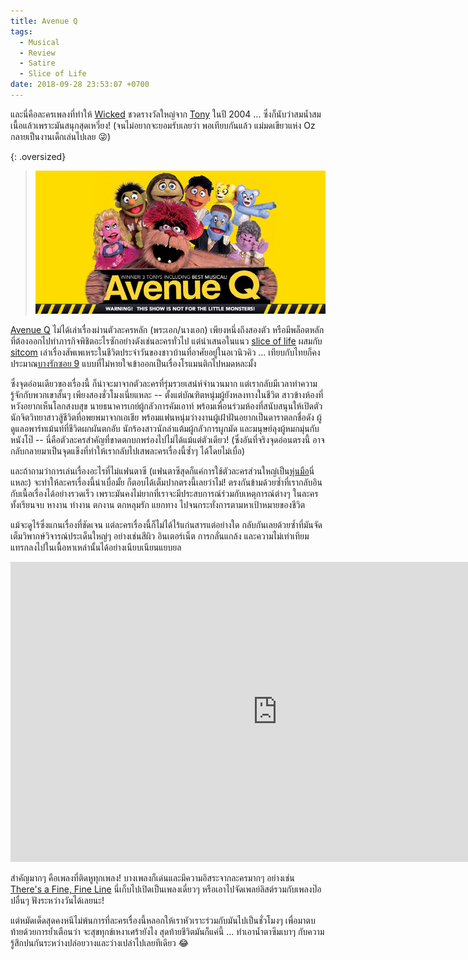 ```yaml
---
title: Avenue Q
tags:
  - Musical
  - Review
  - Satire
  - Slice of Life
date: 2018-09-28 23:53:07 +0700
---
```


และนี่คือละครเพลงที่ทำให้ [Wicked][wicked] ชวดรางวัลใหญ่จาก [Tony][tony award] ในปี 2004 ... ซึ่งก็นับว่าสมน้ำสมเนื้อแล้วเพราะมันสนุกสุดเหวี่ยง! (จนไม่อยากจะยอมรับเลยว่า พอเทียบกันแล้ว แม่มดเขียวแห่ง Oz กลายเป็นงานเด็กเล่นไปเลย 😜)

{: .oversized}
> ![](/images/cover/avenue-q.jpg)

[Avenue Q][avenue q] ไม่ได้เล่าเรื่องผ่านตัวละครหลัก (พระเอก/นางเอก) เพียงหนึ่งถึงสองตัว หรือมีพล็อตหลักที่ต้องออกไปทำภารกิจพิชิตอะไรซักอย่างดังเช่นละครทั่วไป แต่นำเสนอในแนว [slice of life][] ผสมกับ [sitcom][] เล่าเรื่องสัพเพเหระในชีวิตประจำวันของชาวบ้านที่อาศัยอยู่ในอเวนิวคิว ... เทียบกับไทยก็คงประมาณ[บางรักซอย 9][bang rak soi 9] แบบที่ไม่หายใจเข้าออกเป็นเรื่องโรแมนติกไปหมดหละมั้ง

ซึ่งจุดอ่อนเดียวของเรื่องนี้ ก็น่าจะมาจากตัวละครที่รุ่มรวยเสน่ห์จำนวนมาก แต่เรากลับมีเวลาทำความรู้จักกับพวกเขาสั้นๆ เพียงสองชั่วโมงเนี่ยแหละ -- ตั้งแต่บัณฑิตหนุ่มผู้ยังหลงทางในชีวิต สาวข้างห้องที่หวังอยากเห็นโลกสงบสุข นายธนาคารเกย์ผู้กลัวการคัมเอาท์ พร้อมเพื่อนร่วมห้องที่สนับสนุนให้เปิดตัว นักจิตวิทยาสาวสู้ชีวิตที่อพยพมาจากเอเชีย พร้อมแฟนหนุ่มว่างงานผู้เฝ้าฝันอยากเป็นดาราตลกชื่อดัง ผู้ดูแลอพาร์ทเม้นท์ที่ชีวิตผกผันตกอับ นักร้องสาวนักล่าแต้มผู้กลัวการผูกมัด และมนุษย์ลุงผู้หมกมุ่นกับหนังโป๊ -- นี่คือตัวละครสำคัญที่ขาดตกบกพร่องไปไม่ได้แม้แต่ตัวเดียว! (ซึ่งอันที่จริงจุดอ่อนตรงนี้ อาจกลับกลายมาเป็นจุดแข็งที่ทำให้เรากลับไปเสพละครเรื่องนี้ซ้ำๆ ได้โดยไม่เบื่อ)

และถ้าถามว่าการเล่นเรื่องอะไรที่ไม่แฟนตาซี (แฟนตาซีสุดก็แค่การใช้ตัวละครส่วนใหญ่เป็น[หุ่นมือ][hand puppet]นี่แหละ) จะทำให้ละครเรื่องนี้น่าเบื่อมั้ย ก็ตอบได้เต็มปากตรงนี้เลยว่าไม่! ตรงกันข้ามด้วยซ้ำที่เรากลับอินกับเนื้อเรื่องได้อย่างรวดเร็ว เพราะมันคงไม่ยากที่เราจะมีประสบการณ์ร่วมกับเหตุการณ์ต่างๆ ในละคร ทั้งเรียนจบ หางาน ทำงาน ตกงาน ตกหลุมรัก แยกทาง ไปจนกระทั่งการตามหาเป้าหมายของชีวิต

แม้จะดูไร้ซึ่งแกนเรื่องที่ชัดเจน แต่ละครเรื่องนี้ก็ไม่ได้ไร้แก่นสารแต่อย่างใด กลับกันเลยด้วยซ้ำที่มันจัดเต็มวิพากษ์วิจารณ์ประเด็นใหญ่ๆ อย่างเช่นสีผิว อินเตอร์เน็ต การกลั่นแกล้ง และความไม่เท่าเทียม แทรกลงไปในเนื้อหาเหล่านั้นได้อย่างเนียบเนียนแยบยล

<iframe width="853" height="480" src="https://www.youtube.com/embed/g8dsoH8MaGg" frameborder="0" allow="autoplay; encrypted-media" allowfullscreen></iframe>

สำคัญมากๆ คือเพลงที่ติดหูทุกเพลง! บางเพลงก็เด่นและมีความอิสระจากละครมากๆ อย่างเช่น [There's a Fine, Fine Line][fine fine line] นี่เก็บไปเปิดเป็นเพลงเดี่ยวๆ หรือเอาไปจัดเพลย์ลิสต์รวมกับเพลงป๊อปอื่นๆ ฟังระหว่างวันได้เลยนะ!

แต่หมัดเด็ดสุดคงหนีไม่พ้นการที่ละครเรื่องนี้หลอกให้เราหัวเราะร่วมกับมันไปเป็นชั่วโมงๆ เพื่อมาตบท้ายด้วยการย้ำเตือนว่า จะสุขทุกข์เหงาเศร้ายังไง สุดท้ายชีวิตมันก็แค่นี้ ... ทำเอาน้ำตาซึมเบาๆ กับความรู้สึกปนกันระหว่างปล่อยวางและว่างเปล่าไปเลยทีเดียว 😂


[wicked]: //en.wikipedia.org/wiki/Wicked_(musical)
[tony award]: //en.wikipedia.org/wiki/Tony_Award
[avenue q]: //en.wikipedia.org/wiki/Avenue_Q
[slice of life]: //en.wikipedia.org/wiki/Slice_of_life
[sitcom]: //en.wikipedia.org/wiki/Sitcom
[bang rak soi 9]: https://th.wikipedia.org/wiki/บางรักซอย_9
[hand puppet]: //en.wikipedia.org/wiki/Hand_puppet
[fine fine line]: //youtu.be/zimpdcL4NHc
